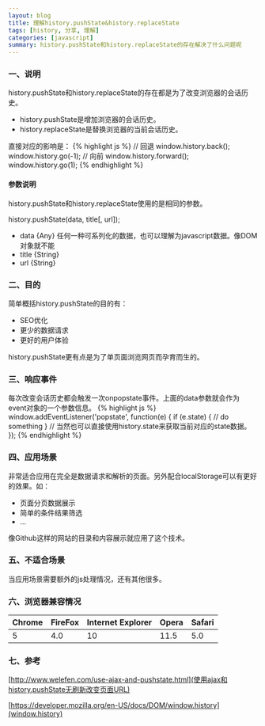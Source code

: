 ```yaml
---
layout: blog
title: 理解history.pushState&history.replaceState
tags: [history, 分享, 理解]
categories: [javascript]
summary: history.pushState和history.replaceState的存在解决了什么问题呢
---
```

### 一、说明
history.pushState和history.replaceState的存在都是为了改变浏览器的会话历史。

* history.pushState是增加浏览器的会话历史。
* history.replaceState是替换浏览器的当前会话历史。

直接对应的影响是：
{% highlight js %}
// 回退
window.history.back();
window.history.go(-1);
// 向前
window.history.forward();
window.history.go(1);
{% endhighlight %}
#### 参数说明
history.pushState和history.replaceState使用的是相同的参数。

history.pushState(data, title[, url]);

* data {Any} 任何一种可系列化的数据，也可以理解为javascript数据。像DOM对象就不能
* title {String} 
* url {String} 

### 二、目的
简单概括history.pushState的目的有：

* SEO优化
* 更少的数据请求
* 更好的用户体验

history.pushState更有点是为了单页面浏览网页而孕育而生的。

### 三、响应事件
每次改变会话历史都会触发一次onpopstate事件。上面的data参数就会作为event对象的一个参数信息。
{% highlight js %}
window.addEventListener('popstate', function(e) {
    if (e.state) {
        // do something
    }
    // 当然也可以直接使用history.state来获取当前对应的state数据。
});
{% endhighlight %}

### 四、应用场景
非常适合应用在完全是数据请求和解析的页面。另外配合localStorage可以有更好的效果。如：

* 页面分页数据展示
* 简单的条件结果筛选
* ...

像Github这样的网站的目录和内容展示就应用了这个技术。

### 五、不适合场景
当应用场景需要额外的js处理情况，还有其他很多。

### 六、浏览器兼容情况
Chrome | FireFox | Internet Explorer | Opera | Safari
----|-----|----|------|-----
5 | 4.0 | 10 | 11.5 | 5.0
### 七、参考
[http://www.welefen.com/use-ajax-and-pushstate.html](使用ajax和history.pushState无刷新改变页面URL)

[https://developer.mozilla.org/en-US/docs/DOM/window.history](window.history)
